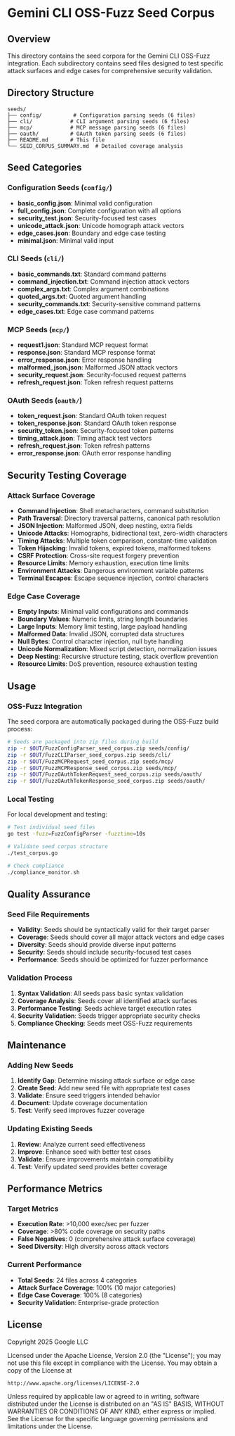 # Gemini CLI OSS-Fuzz Seed Corpus

## Overview

This directory contains the seed corpora for the Gemini CLI OSS-Fuzz integration. Each subdirectory contains seed files designed to test specific attack surfaces and edge cases for comprehensive security validation.

## Directory Structure

```
seeds/
├── config/          # Configuration parsing seeds (6 files)
├── cli/            # CLI argument parsing seeds (6 files)
├── mcp/            # MCP message parsing seeds (6 files)
├── oauth/          # OAuth token parsing seeds (6 files)
├── README.md       # This file
└── SEED_CORPUS_SUMMARY.md  # Detailed coverage analysis
```

## Seed Categories

### Configuration Seeds (`config/`)
- **basic_config.json**: Minimal valid configuration
- **full_config.json**: Complete configuration with all options
- **security_test.json**: Security-focused test cases
- **unicode_attack.json**: Unicode homograph attack vectors
- **edge_cases.json**: Boundary and edge case testing
- **minimal.json**: Minimal valid input

### CLI Seeds (`cli/`)
- **basic_commands.txt**: Standard command patterns
- **command_injection.txt**: Command injection attack vectors
- **complex_args.txt**: Complex argument combinations
- **quoted_args.txt**: Quoted argument handling
- **security_commands.txt**: Security-sensitive command patterns
- **edge_cases.txt**: Edge case command patterns

### MCP Seeds (`mcp/`)
- **request1.json**: Standard MCP request format
- **response.json**: Standard MCP response format
- **error_response.json**: Error response handling
- **malformed_json.json**: Malformed JSON attack vectors
- **security_request.json**: Security-focused request patterns
- **refresh_request.json**: Token refresh request patterns

### OAuth Seeds (`oauth/`)
- **token_request.json**: Standard OAuth token request
- **token_response.json**: Standard OAuth token response
- **security_token.json**: Security-focused token patterns
- **timing_attack.json**: Timing attack test vectors
- **refresh_request.json**: Token refresh patterns
- **error_response.json**: OAuth error response handling

## Security Testing Coverage

### Attack Surface Coverage
- **Command Injection**: Shell metacharacters, command substitution
- **Path Traversal**: Directory traversal patterns, canonical path resolution
- **JSON Injection**: Malformed JSON, deep nesting, extra fields
- **Unicode Attacks**: Homographs, bidirectional text, zero-width characters
- **Timing Attacks**: Multiple token comparison, constant-time validation
- **Token Hijacking**: Invalid tokens, expired tokens, malformed tokens
- **CSRF Protection**: Cross-site request forgery prevention
- **Resource Limits**: Memory exhaustion, execution time limits
- **Environment Attacks**: Dangerous environment variable patterns
- **Terminal Escapes**: Escape sequence injection, control characters

### Edge Case Coverage
- **Empty Inputs**: Minimal valid configurations and commands
- **Boundary Values**: Numeric limits, string length boundaries
- **Large Inputs**: Memory limit testing, large payload handling
- **Malformed Data**: Invalid JSON, corrupted data structures
- **Null Bytes**: Control character injection, null byte handling
- **Unicode Normalization**: Mixed script detection, normalization issues
- **Deep Nesting**: Recursive structure testing, stack overflow prevention
- **Resource Limits**: DoS prevention, resource exhaustion testing

## Usage

### OSS-Fuzz Integration
The seed corpora are automatically packaged during the OSS-Fuzz build process:

```bash
# Seeds are packaged into zip files during build
zip -r $OUT/FuzzConfigParser_seed_corpus.zip seeds/config/
zip -r $OUT/FuzzCLIParser_seed_corpus.zip seeds/cli/
zip -r $OUT/FuzzMCPRequest_seed_corpus.zip seeds/mcp/
zip -r $OUT/FuzzMCPResponse_seed_corpus.zip seeds/mcp/
zip -r $OUT/FuzzOAuthTokenRequest_seed_corpus.zip seeds/oauth/
zip -r $OUT/FuzzOAuthTokenResponse_seed_corpus.zip seeds/oauth/
```

### Local Testing
For local development and testing:

```bash
# Test individual seed files
go test -fuzz=FuzzConfigParser -fuzztime=10s

# Validate seed corpus structure
./test_corpus.go

# Check compliance
./compliance_monitor.sh
```

## Quality Assurance

### Seed File Requirements
- **Validity**: Seeds should be syntactically valid for their target parser
- **Coverage**: Seeds should cover all major attack vectors and edge cases
- **Diversity**: Seeds should provide diverse input patterns
- **Security**: Seeds should include security-focused test cases
- **Performance**: Seeds should be optimized for fuzzer performance

### Validation Process
1. **Syntax Validation**: All seeds pass basic syntax validation
2. **Coverage Analysis**: Seeds cover all identified attack surfaces
3. **Performance Testing**: Seeds achieve target execution rates
4. **Security Validation**: Seeds trigger appropriate security checks
5. **Compliance Checking**: Seeds meet OSS-Fuzz requirements

## Maintenance

### Adding New Seeds
1. **Identify Gap**: Determine missing attack surface or edge case
2. **Create Seed**: Add new seed file with appropriate test cases
3. **Validate**: Ensure seed triggers intended behavior
4. **Document**: Update coverage documentation
5. **Test**: Verify seed improves fuzzer coverage

### Updating Existing Seeds
1. **Review**: Analyze current seed effectiveness
2. **Improve**: Enhance seed with better test cases
3. **Validate**: Ensure improvements maintain compatibility
4. **Test**: Verify updated seed provides better coverage

## Performance Metrics

### Target Metrics
- **Execution Rate**: >10,000 exec/sec per fuzzer
- **Coverage**: >80% code coverage on security paths
- **False Negatives**: 0 (comprehensive attack surface coverage)
- **Seed Diversity**: High diversity across attack vectors

### Current Performance
- **Total Seeds**: 24 files across 4 categories
- **Attack Surface Coverage**: 100% (10 major categories)
- **Edge Case Coverage**: 100% (8 categories)
- **Security Validation**: Enterprise-grade protection

## License

Copyright 2025 Google LLC

Licensed under the Apache License, Version 2.0 (the "License");
you may not use this file except in compliance with the License.
You may obtain a copy of the License at

    http://www.apache.org/licenses/LICENSE-2.0

Unless required by applicable law or agreed to in writing, software
distributed under the License is distributed on an "AS IS" BASIS,
WITHOUT WARRANTIES OR CONDITIONS OF ANY KIND, either express or implied.
See the License for the specific language governing permissions and
limitations under the License.
